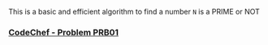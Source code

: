 This is a basic and efficient algorithm to find a number `N` is a PRIME or NOT

### [CodeChef - Problem PRB01](https://www.codechef.com/problems/PRB01)